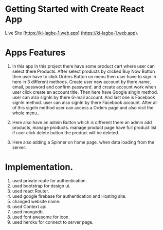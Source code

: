 # Getting Started with Create React App

Live Site [https://ki-lagbe-1.web.app] (https://ki-lagbe-1.web.app).


# Apps Features

1. In this app In this project there have some product cart where user can select there Products.
After select products by clicked Buy Now Button then user have to click Orders Button on menu then user have to sign in here in 3 different methods.
Create user new account by there name, email, password and confirm password. and create account work when user click create an account title.
Then here have Google singIn method. user can also signIn by there G-mail account.
And last one is Facebook signIn method. user can also signIn by there Facebook account.
After all of this signIn method user can access a Orders page and also visit the whole menu..

2. Here also have an admin Button which is different there an admin add products, manage products. manage product page have full product list if user click delete button the product will be deleted.

3. Here also adding a Spinner on home page. when data loading from the server.

# Implementation.
1. used private route for authentication.
2. used bootstrap for design ui.
3. used react Router.
4. used google firebase for authentication and Hosting site.
5. changed website name.
6. used Context api.
7. used mongodb.
8. used font awesome for icon.
9. used heroku for connect to server page.
